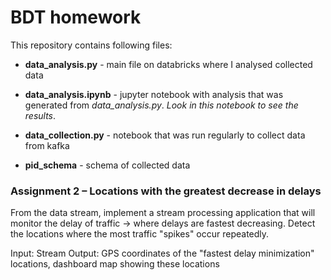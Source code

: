 # BDT homework

This repository contains following files:
+ **data_analysis.py** - main file on databricks where I analysed collected data

+ **data_analysis.ipynb** - jupyter notebook with analysis that was generated from *data_analysis.py*.
*Look in this notebook to see the results*.

+ **data_collection.py** - notebook that was run regularly to collect data from kafka

+ **pid_schema** - schema of collected data
 
### Assignment 2 – Locations with the greatest decrease in delays

From the data stream, implement a stream processing application that will monitor the delay
of traffic -> where delays are fastest decreasing. Detect the locations where the most traffic 
"spikes" occur repeatedly.

Input: Stream
Output: GPS coordinates of the "fastest delay minimization" locations, dashboard map 
showing these locations